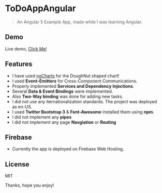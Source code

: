 # ToDoAppAngular
>  An Angular 5 Example App, made while I was learning Angular.

## Demo
Live demo, <a href="https://www.todo-example-app.com">Click Me!</a>


## Features
- I have used <a href="https://github.com/valor-software/ng2-charts">ngCharts</a> for the DoughNut shaped chart!
- I used **Event-Emitters** for Cross-Component Communications.
- Properly implemented **Services and Dependency Injections**.
- Several **Data & Event Bindings** were implemented.
- Also **Two-Way binding** was done for adding new tasks.
- I did not use any iternationalization standards. The project was deployed as en-US.
- I used **Twitter Bootstrap 3** & **Font-Awesome** installed them using **npm**.
- I did not implement any **pipes**
- I did not implement any page **Navgiation** or **Routing**

## Firebase
 - Currently the app is deployed on Firebase Web Hosting.

## License

MIT

Thanks, hope you enjoy!
